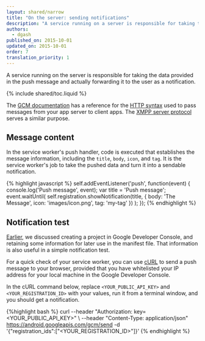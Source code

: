 ```yaml
---
layout: shared/narrow
title: "On the server: sending notifications"
description: "A service running on a server is responsible for taking the data provided in the push message and actually forwarding it to the user as a notification."
authors:
  - dgash
published_on: 2015-10-01
updated_on: 2015-10-01
order: 7
translation_priority: 1
---
```


<p class="intro">
  A service running on the server is responsible for taking the 
  data provided in the push message and actually forwarding it to the user as a notification.
</p>

{% include shared/toc.liquid %}

The [GCM documentation](https://developer.android.com/google/gcm/index.html) 
has a reference for the [HTTP syntax](https://developers.google.com/cloud-messaging/http-server-ref)
used to pass messages from your app server to client apps. The 
[XMPP server protocol](https://developers.google.com/cloud-messaging/xmpp-server-ref)
serves a similar purpose.

## Message content

In the service worker's push handler, code is executed that establishes 
the message information, including the `title`, `body`, `icon`, and `tag`. It 
is the service worker's job to take the pushed data and turn it into a 
sendable notification.

{% highlight javascript %}
self.addEventListener('push', function(event) {
  console.log('Push message', event);
  var title = 'Push message';
  event.waitUntil(
    self.registration.showNotification(title, {
      body: 'The Message',
      icon: 'images/icon.png',
      tag: 'my-tag'
    })
  );
});
{% endhighlight %}


## Notification test

[Earlier](notifications), we discussed creating a project in Google Developer 
Console, and retaining some information for later use in the manifest file. 
That information is also useful in a simple notification test.

For a quick check of your service worker, you can use 
[cURL](https://en.wikipedia.org/wiki/CURL) to send a push message to your 
browser, provided that you have whitelisted your IP address for your local 
machine in the Google Developer Console.

In the cURL command below, replace `<YOUR_PUBLIC_API_KEY>` and 
`<YOUR_REGISTRATION_ID>` with your values, run it from a terminal window, 
and you should get a notification.

{%highlight bash %}
curl --header "Authorization: key=<YOUR_PUBLIC_API_KEY>" \ 
  --header "Content-Type: application/json" 
  https://android.googleapis.com/gcm/send -d \
  '{"registration_ids":["<YOUR_REGISTRATION_ID>"]}'
{% endhighlight %}
